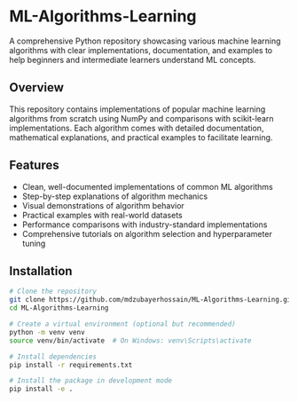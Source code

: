 # ML-Algorithms-Learning

A comprehensive Python repository showcasing various machine learning algorithms with clear implementations, documentation, and examples to help beginners and intermediate learners understand ML concepts.

## Overview

This repository contains implementations of popular machine learning algorithms from scratch using NumPy and comparisons with scikit-learn implementations. Each algorithm comes with detailed documentation, mathematical explanations, and practical examples to facilitate learning.

## Features

- Clean, well-documented implementations of common ML algorithms
- Step-by-step explanations of algorithm mechanics
- Visual demonstrations of algorithm behavior
- Practical examples with real-world datasets
- Performance comparisons with industry-standard implementations
- Comprehensive tutorials on algorithm selection and hyperparameter tuning

## Installation

```bash
# Clone the repository
git clone https://github.com/mdzubayerhossain/ML-Algorithms-Learning.git
cd ML-Algorithms-Learning

# Create a virtual environment (optional but recommended)
python -m venv venv
source venv/bin/activate  # On Windows: venv\Scripts\activate

# Install dependencies
pip install -r requirements.txt

# Install the package in development mode
pip install -e .
